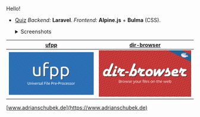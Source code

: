 
Hello!
- [Quiz](https://quiz.adriansoftware.de/) *Backend:* **Laravel**. *Frontend:* **Alpine.js** + **Bulma** (CSS).
  <details>
    <summary>Screenshots</summary>
  
    ![image](https://user-images.githubusercontent.com/19362349/201469744-77ede9af-245b-4a03-bfb4-b5c5e82ff8f1.png)
  
  </details>

[ufpp](https://github.com/adrianschubek/ufpp)|[dir-browser](https://github.com/adrianschubek/dir-browser)
:---:|:---:
![](https://github.com/adrianschubek/ufpp/blob/main/ufpp.png)     |   ![](https://github.com/adrianschubek/dir-browser/blob/main/dir-browser.png)


[www.adrianschubek.de](https://www.adrianschubek.de)
